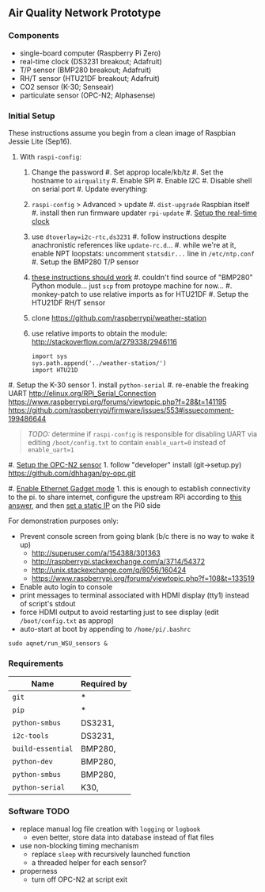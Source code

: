 ## Air Quality Network Prototype



### Components

* single-board computer (Raspberry Pi Zero)
* real-time clock (DS3231 breakout; Adafruit)
* T/P sensor (BMP280 breakout; Adafruit)
* RH/T sensor (HTU21DF breakout; Adafruit)
* CO2 sensor (K-30; Senseair)
* particulate sensor (OPC-N2; Alphasense)


### Initial Setup

These instructions assume you begin from a clean image of
Raspbian Jessie Lite (Sep16).

1. With `raspi-config`:
    1. Change the password
    #. Set approp locale/kb/tz
    #. Set the hostname to `airquality`
    #. Enable SPI
    #. Enable I2C
    #. Disable shell on serial port
#. Update everything:
    1. `raspi-config` > Advanced > update
    #. `dist-upgrade` Raspbian itself
    #. install then run firmware updater `rpi-update`
#. [Setup the real-time clock](https://learn.adafruit.com/adding-a-real-time-clock-to-raspberry-pi?view=all)
    1. use `dtoverlay=i2c-rtc,ds3231`
    #. follow instructions despite anachronistic references
       like `update-rc.d`...
    #. while we're at it, enable NPT loopstats: uncomment
       `statsdir...` line in `/etc/ntp.conf`
#. Setup the BMP280 T/P sensor
    1. [these instructions should work](https://learn.adafruit.com/using-the-bmp085-with-raspberry-pi/using-the-adafruit-bmp085-python-library?view=all)
    #. couldn't find source of "BMP280" Python module...
       just `scp` from protoype machine for now...
    #. monkey-patch to use relative imports as for HTU21DF
#. Setup the HTU21DF RH/T sensor
    1. clone <https://github.com/raspberrypi/weather-station>
    2. use relative imports to obtain the module:
       http://stackoverflow.com/a/279338/2946116

       ```
       import sys
       sys.path.append('../weather-station/')
       import HTU21D
       ```

#. Setup the K-30 sensor
    1. install `python-serial`
    #. re-enable the freaking UART
       <http://elinux.org/RPi_Serial_Connection>
       <https://www.raspberrypi.org/forums/viewtopic.php?f=28&t=141195>
       <https://github.com/raspberrypi/firmware/issues/553#issuecomment-199486644>

> *TODO:* determine if `raspi-config` is responsible for disabling
> UART via editing `/boot/config.txt` to contain `enable_uart=0`
> instead of `enable_uart=1`


#. [Setup the OPC-N2 sensor](http://py-opc.readthedocs.io/en/latest/)
    1. follow "developer" install (git->setup.py)
       <https://github.com/dhhagan/py-opc.git>



#. [Enable Ethernet Gadget mode](https://learn.adafruit.com/turning-your-raspberry-pi-zero-into-a-usb-gadget?view=all)
    1. this is enough to establish connectivity to the pi. to share
       internet, configure the upstream RPi according to
       [this answer](http://raspberrypi.stackexchange.com/a/50073/54372),
       and then [set a static IP](http://elinux.org/RPi_Setting_up_a_static_IP_in_Debian)
       on the Pi0 side



For demonstration purposes only:

* Prevent console screen from going blank (b/c there
  is no way to wake it up)
    * http://superuser.com/a/154388/301363
    * http://raspberrypi.stackexchange.com/a/3714/54372
    * http://unix.stackexchange.com/q/8056/160424
    * https://www.raspberrypi.org/forums/viewtopic.php?f=108&t=133519
* Enable auto login to console
* print messages to terminal associated with HDMI display
  (tty1) instead of script's stdout
* force HDMI output to avoid restarting just to see display
  (edit `/boot/config.txt` as approp)
* auto-start at boot by appending to `/home/pi/.bashrc`

```
sudo aqnet/run_WSU_sensors &
```



### Requirements

| Name              | Required by
|-------------------|---------------------------
| `git`             | *
| `pip`             | *
| `python-smbus`    | DS3231,
| `i2c-tools`       | DS3231,
| `build-essential` | BMP280,
| `python-dev`      | BMP280,
| `python-smbus`    | BMP280,
| `python-serial`   | K30,



### Software TODO

* replace manual log file creation with `logging` or `logbook`
    * even better, store data into database instead of flat files
* use non-blocking timing mechanism
    * replace `sleep` with recursively launched function
    * a threaded helper for each sensor?
* properness
    * turn off OPC-N2 at script exit


